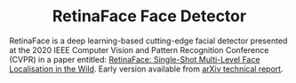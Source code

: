 <h1 align="center"> RetinaFace Face Detector </h1>


RetinaFace is a deep learning-based cutting-edge facial detector presented at the 2020 IEEE Computer Vision and Pattern Recognition Conference (CVPR) in a paper 
entitled: [RetinaFace: Single-Shot Multi-Level Face Localisation in the Wild](https://openaccess.thecvf.com/content_CVPR_2020/html/Deng_RetinaFace_Single-Shot_Multi-Level_Face_Localisation_in_the_Wild_CVPR_2020_paper.html). Early version available from [arXiv technical report](https://arxiv.org/abs/1905.00641). 
